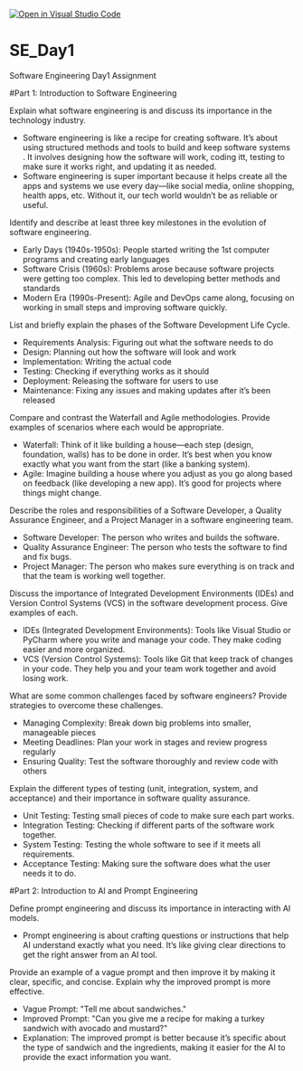 [![Open in Visual Studio Code](https://classroom.github.com/assets/open-in-vscode-2e0aaae1b6195c2367325f4f02e2d04e9abb55f0b24a779b69b11b9e10269abc.svg)](https://classroom.github.com/online_ide?assignment_repo_id=15914447&assignment_repo_type=AssignmentRepo)
# SE_Day1
Software Engineering Day1 Assignment

#Part 1: Introduction to Software Engineering

Explain what software engineering is and discuss its importance in the technology industry.
- Software engineering is like a recipe for creating software. It’s about using structured methods and tools to build and keep software systems . It involves designing how the software will work, coding itt, testing to make sure it works right, and updating it as needed.
- Software engineering is super important because it helps create all the apps and systems we use every day—like social media, online shopping, health apps, etc. Without it, our tech world wouldn’t be as reliable or useful.

Identify and describe at least three key milestones in the evolution of software engineering.
- Early Days (1940s-1950s): People started writing the 1st computer programs and creating early languages
- Software Crisis (1960s): Problems arose because software projects were getting too complex. This led to developing better methods and standards
- Modern Era (1990s-Present): Agile and DevOps came along, focusing on working in small steps and improving software quickly.

List and briefly explain the phases of the Software Development Life Cycle.
- Requirements Analysis: Figuring out what the software needs to do
- Design: Planning out how the software will look and work
- Implementation: Writing the actual code
- Testing: Checking if everything works as it should
- Deployment: Releasing the software for users to use
- Maintenance: Fixing any issues and making updates after it’s been released

Compare and contrast the Waterfall and Agile methodologies. Provide examples of scenarios where each would be appropriate.
- Waterfall: Think of it like building a house—each step (design, foundation, walls) has to be done in order. It’s best when you know exactly what you want from the start (like a banking system).
- Agile: Imagine building a house where you adjust as you go along based on feedback (like developing a new app). It’s good for projects where things might change.

Describe the roles and responsibilities of a Software Developer, a Quality Assurance Engineer, and a Project Manager in a software engineering team.
- Software Developer: The person who writes and builds the software.
- Quality Assurance Engineer: The person who tests the software to find and fix bugs.
- Project Manager: The person who makes sure everything is on track and that the team is working well together.

Discuss the importance of Integrated Development Environments (IDEs) and Version Control Systems (VCS) in the software development process. Give examples of each.
- IDEs (Integrated Development Environments): Tools like Visual Studio or PyCharm where you write and manage your code. They make coding easier and more organized.
- VCS (Version Control Systems): Tools like Git that keep track of changes in your code. They help you and your team work together and avoid losing work.

What are some common challenges faced by software engineers? Provide strategies to overcome these challenges.
- Managing Complexity: Break down big problems into smaller, manageable pieces
- Meeting Deadlines: Plan your work in stages and review progress regularly
- Ensuring Quality: Test the software thoroughly and review code with others

Explain the different types of testing (unit, integration, system, and acceptance) and their importance in software quality assurance.
- Unit Testing: Testing small pieces of code to make sure each part works.
- Integration Testing: Checking if different parts of the software work together.
- System Testing: Testing the whole software to see if it meets all requirements.
- Acceptance Testing: Making sure the software does what the user needs it to do.


#Part 2: Introduction to AI and Prompt Engineering

Define prompt engineering and discuss its importance in interacting with AI models.
- Prompt engineering is about crafting questions or instructions that help AI understand exactly what you need. It’s like giving clear directions to get the right answer from an AI tool.

Provide an example of a vague prompt and then improve it by making it clear, specific, and concise. Explain why the improved prompt is more effective.
- Vague Prompt: "Tell me about sandwiches."
- Improved Prompt: "Can you give me a recipe for making a turkey sandwich with avocado and mustard?"
- Explanation: The improved prompt is better because it’s specific about the type of sandwich and the ingredients, making it easier for the AI to provide the exact information you want.
